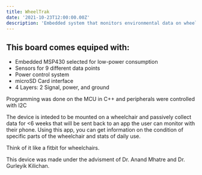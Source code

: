 ```yaml
---
title: WheelTrak
date: '2021-10-23T12:00:00.00Z'
description: 'Embedded system that monitors environmental data on wheelchairs'
---
```

## This board comes equiped with:
- Embedded MSP430 selected for low-power consumption
- Sensors for 9 different data points
- Power control system
- microSD Card interface
- 4 Layers: 2 Signal, power, and ground

Programming was done on the MCU in C++ and peripherals were controlled with I2C

The device is inteded to be mounted on a wheelchair and passively collect data for <6 weeks that will be sent back to an app the user can monitor with their phone. Using this app, you can get information on the condition of specific parts of the wheelchair and stats of daily use.

Think of it like a fitbit for wheelchairs.

This device was made under the advisment of Dr. Anand Mhatre and Dr. Gurleyik Kilichan.